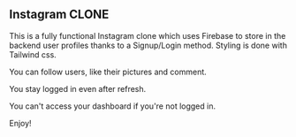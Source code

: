 ## Instagram CLONE

This is a fully functional Instagram clone which uses Firebase to store in the backend user profiles thanks to a Signup/Login method. Styling is done with Tailwind css.

You can follow users, like their pictures and comment.

You stay logged in even after refresh.

You can't access your dashboard if you're not logged in.

Enjoy!
